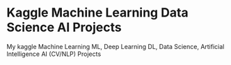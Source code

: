 # Kaggle Machine Learning Data Science AI Projects
My kaggle Machine Learning ML, Deep Learning DL, Data Science, Artificial Intelligence AI (CV/NLP) Projects
